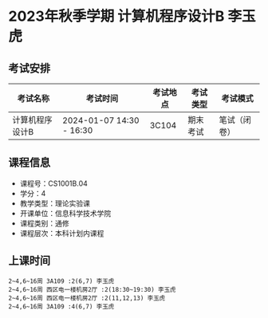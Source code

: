# 2023年秋季学期 计算机程序设计B 李玉虎




## 考试安排

| 考试名称 | 考试时间 | 考试地点 | 考试类型 | 考试模式 |
| -------- | -------- | -------- | -------- | -------- |
| 计算机程序设计B | 2024-01-07 14:30 - 16:30 | 3C104 | 期末考试 | 笔试（闭卷） |





## 课程信息

- 课程号：CS1001B.04
- 学分：4
- 教学类型：理论实验课
- 开课单位：信息科学技术学院
- 课程类别：通修
- 课程层次：本科计划内课程

## 上课时间

```
2~4,6~16周 3A109 :2(6,7) 李玉虎
2~4,6~16周 西区电一楼机房2厅 :2(18:30~19:30) 李玉虎
2~4,6~16周 西区电一楼机房2厅 :2(11,12,13) 李玉虎
2~4,6~16周 3A109 :4(6,7) 李玉虎
```

